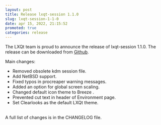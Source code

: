 ```yaml
---
layout: post
title: Release lxqt-session 1.1.0
slug: lxqt-session-1-1-0
date: apr 15, 2022, 21:15:52
promoted: true
categories: release
---
```

The LXQt team is proud to announce the release of lxqt-session 1.1.0.
The release can be downloaded from [Github](https://github.com/lxqt/lxqt-session/releases).

Main changes:

 * Removed obsolete kdm session file.
 * Add NetBSD support.
 * Fixed typos in procreaper warning messages.
 * Added an option for global screen scaling.
 * Changed default icon theme to Breeze .
 * Prevented cut text in header of Environment page.
 * Set Clearlooks as the default LXQt theme.

<br/>
A full list of changes is in the CHANGELOG file.
<br/>
